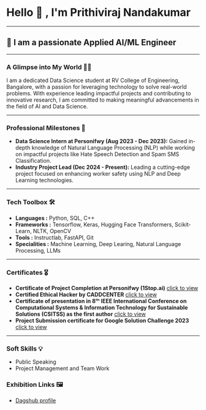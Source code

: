 # Hello 👋 , I'm Prithiviraj Nandakumar 
---
## **🚀 I am a passionate Applied AI/ML Engineer** 
---
### **A Glimpse into My World 🙋‍♂️**
I am a dedicated Data Science student at RV College of Engineering, Bangalore, with a passion for leveraging technology to solve real-world problems. With experience leading impactful projects and contributing to innovative research, I am committed to making meaningful advancements in the field of AI and Data Science.
***
### **Professional Milestones 🌟**
* **Data Science Intern at Personifwy (Aug 2023 - Dec 2023):** Gained in-depth knowledge of Natural Language Processing (NLP) while working on impactful projects like Hate Speech Detection and Spam SMS Classification.
* **Industry Project Lead (Dec 2024 - Present):** Leading a cutting-edge project focused on enhancing worker safety using NLP and Deep Learning technologies.
***
### **Tech Toolbox 🛠️**
* **Languages :** Python, SQL, C++
* **Frameworks :** Tensorflow, Keras, Hugging Face Transformers, Scikit-Learn, NLTK, OpenCV
* **Tools :** Instructlab, FastAPI, Git
* **Specialities :** Machine Learning, Deep Learing, Natural Language Processing, LLMs
***
### **Certificates 🎖️**
* **Certificate of Project Completion at Personifwy (1Stop.ai)** [click to view](https://github.com/Prithiviraj25/Certificates/blob/main/Prithiviraj_Aug_2023_project_completion_40842.pdf)
* **Certified Ethical Hacker by CADDCENTER** [click to view](https://github.com/Prithiviraj25/Certificates/blob/main/Ethical_hacking.pdf)
* **Certificate of presentation in 8ᵗʰ IEEE International Conference on Computational Systems & Information
Technology for Sustainable Solutions (CSITSS) as the first author** [click to view](https://github.com/Prithiviraj25/Certificates/blob/main/913%20Author_%20PRITHIVIRAJ%20N%20(1).pdf)
* **Project Submission certificate for Google Solution Challenge 2023** [click to view](https://github.com/Prithiviraj25/Certificates/blob/main/solution%20challenge%202023%20.pdf)
***
### **Soft Skills 💡**
* Public Speaking
* Project Management and Team Work

### **Exhibition Links 🖼️**
* [ Dagshub profile ](https://dagshub.com/prithivirajn25)
  
